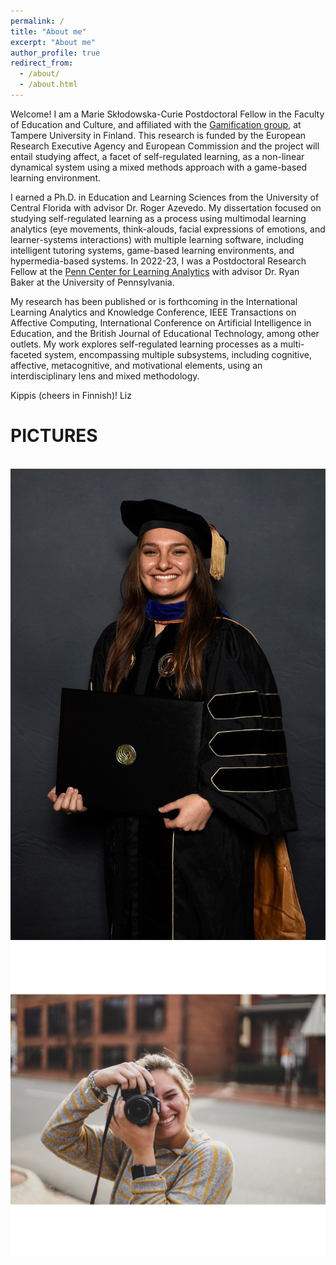 ```yaml
---
permalink: /
title: "About me"
excerpt: "About me"
author_profile: true
redirect_from: 
  - /about/
  - /about.html
---
```


Welcome! I am a Marie Skłodowska-Curie Postdoctoral Fellow in the Faculty of Education and Culture, and affiliated with the [Gamification group](https://webpages.tuni.fi/gamification/), at Tampere University in Finland. This research is funded by the European Research Executive Agency and European Commission and the project will entail studying affect, a facet of self-regulated learning, as a non-linear dynamical system using a mixed methods approach with a game-based learning environment.

I earned a Ph.D. in Education and Learning Sciences from the University of Central Florida with advisor Dr. Roger Azevedo. My dissertation focused on studying self-regulated learning as a process using multimodal learning analytics (eye movements, think-alouds, facial expressions of emotions, and learner-systems interactions) with multiple learning software, including intelligent tutoring systems, game-based learning environments, and hypermedia-based systems. In 2022-23, I was a Postdoctoral Research Fellow at the [Penn Center for Learning Analytics](https://learninganalytics.upenn.edu/index.html) with advisor Dr. Ryan Baker at the University of Pennsylvania.

My research has been published or is forthcoming in the International Learning Analytics and Knowledge Conference, IEEE Transactions on Affective Computing, International Conference on Artificial Intelligence in Education, and the British Journal of Educational Technology, among other outlets. My work explores self-regulated learning processes as a multi-faceted system, encompassing multiple subsystems, including cognitive, affective, metacognitive, and motivational elements, using an interdisciplinary lens and mixed methodology. 

Kippis (cheers in Finnish)!
Liz


PICTURES
======
<br/><img src='/images/IMG_9280.JPG'>
<br/><img src='/images/IMG_1084.JPG'>
